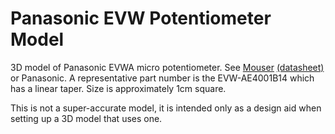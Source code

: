 # Panasonic EVW Potentiometer Model
3D model of Panasonic EVWA micro potentiometer.  See 
[Mouser](https://www.mouser.jp/ProductDetail/Panasonic/EVW-AE4001B14?qs=sGAEpiMZZMvhQj7WZhFIANHDCPXm5KJ6I55F1JUVddE%3d)
[(datasheet)](https://www.mouser.jp/datasheet/2/315/ARE0000CE3-531569.pdf) or Panasonic.
A representative part number is the EVW-AE4001B14 which has a linear taper.
Size is approximately 1cm square.

This is not a super-accurate model, it is intended only as a design aid when setting up
a 3D model that uses one.
